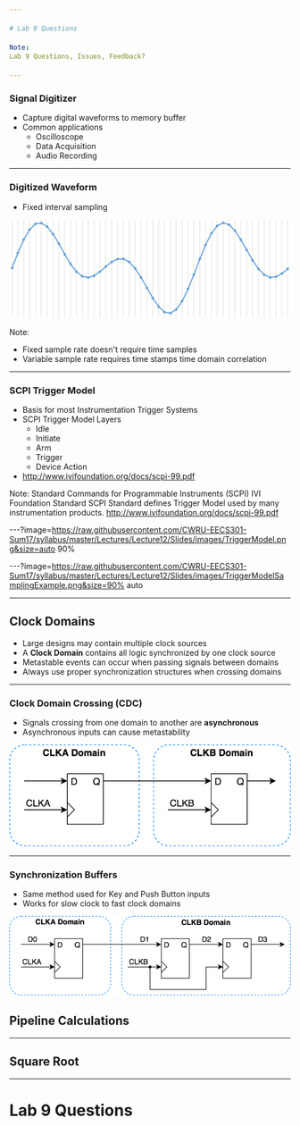 ```yaml
---

# Lab 9 Questions

Note:
Lab 9 Questions, Issues, Feedback?

---
```


### Signal Digitizer

* Capture digital waveforms to memory buffer
* Common applications
	* Oscilloscope
	* Data Acquisition 
	* Audio Recording

---

### Digitized Waveform

* Fixed interval sampling

![Sampled Waveform](https://raw.githubusercontent.com/CWRU-EECS301-Sum17/syllabus/master/Lectures/Lecture12/Slides/images/Sampled_Waveform.png)

Note:
* Fixed sample rate doesn't require time samples
* Variable sample rate requires time stamps time domain correlation

---

### SCPI Trigger Model

* Basis for most Instrumentation Trigger Systems
* SCPI Trigger Model Layers
	* Idle
	* Initiate
	* Arm
	* Trigger
	* Device Action
* http://www.ivifoundation.org/docs/scpi-99.pdf

Note:
Standard Commands for Programmable Instruments (SCPI)
IVI Foundation Standard
SCPI Standard defines Trigger Model used by many instrumentation products.
http://www.ivifoundation.org/docs/scpi-99.pdf

---?image=https://raw.githubusercontent.com/CWRU-EECS301-Sum17/syllabus/master/Lectures/Lecture12/Slides/images/TriggerModel.png&size=auto 90%

---?image=https://raw.githubusercontent.com/CWRU-EECS301-Sum17/syllabus/master/Lectures/Lecture12/Slides/images/TriggerModelSamplingExample.png&size=90% auto


---

## Clock Domains

* Large designs may contain multiple clock sources
* A **Clock Domain** contains all logic synchronized by one clock source
* Metastable events can occur when passing signals between domains
* Always use proper synchronization structures when crossing domains

---

### Clock Domain Crossing (CDC)

* Signals crossing from one domain to another are **asynchronous**
* Asynchronous inputs can cause metastability

![Clock Domain Crossing](https://raw.githubusercontent.com/CWRU-EECS301-Sum17/syllabus/master/Lectures/Lecture12/Slides/images/Clock_Domains_01.png)

---

### Synchronization Buffers

* Same method used for Key and Push Button inputs
* Works for slow clock to fast clock domains

![Clock Domain Crossing](https://raw.githubusercontent.com/CWRU-EECS301-Sum17/syllabus/master/Lectures/Lecture12/Slides/images/Clock_Domains_02.png)


## Pipeline Calculations

---

## Square Root

---

# Lab 9 Questions


